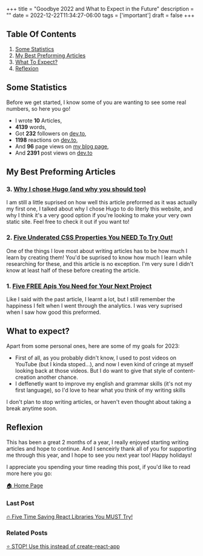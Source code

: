 +++
title = "Goodbye 2022 and What to Expect in the Future"
description = ""
date = 2022-12-22T11:34:27-06:00
tags = ['important']
draft = false
+++

## Table Of Contents
1. [Some Statistics](#some-statistics)
2. [My Best Preforming Articles](#my-best-preforming-articles)
3. [What To Expect?](#what-to-expect)
4. [Reflexion](#reflexion)

## Some Statistics
Before we get started, I know some of you are wanting to see some real numbers, so here you go!
* I wrote **10** Articles,
* **4139** words,
* Got **232** followers on [dev.to](https://dev.to/codeystein),
* **1198** reactions on [dev.to](https://dev.to/codeystein),
* And **96** page views on [my blog page](https://the-net-blog.netlify.app/),
* And **2391** post views on [dev.to](https://dev.to/codeystein)


## My Best Preforming Articles
### 3. [Why I chose Hugo (and why you should too)](https://the-net-blog.netlify.app/post/why-i-chose-hugo/)
I am still a little suprised on how well this article preformed as it was actually my first one, I talked about why I chose Hugo to do literly this website, and why I think it's a very good option if you're looking to make your very own static site. Feel free to check it out if you want to!

### 2. [Five Underated CSS Properties You NEED To Try Out!](https://the-net-blog.netlify.app/post/five-underated-css-properties-you-need-to-try-out/)
One of the things I love most about writing articles has to be how much I learn by creating them! You'd be suprised to know how much I learn while researching for these, and this article is no exception. I'm very sure I didn't know at least half of these before creating the article.

### 1. [Five FREE Apis You Need for Your Next Project](https://the-net-blog.netlify.app/post/five-free-apis-you-need-for-your-next-project/)
Like I said with the past article, I learnt a lot, but I still remember the happiness I felt when I went through the analytics. I was very suprised when I saw how good this preformed.

## What to expect?
Apart from some personal ones, here are some of my goals for 2023: 
* First of all, as you probably didn't know, I used to post videos on YouTube (but I kinda stoped...), and now I even kind of cringe at myself looking back at those videos. But I do want to give that style of content-creation another chance.
* I deffenetly want to improve my english and grammar skills (it's not my first language), so I'd love to hear what you think of my writing skills

I don't plan to stop writing articles, or haven't even thought about taking a break anytime soon.

## Reflexion
This has been a great 2 months of a year, I really enjoyed starting writing articles and hope to continue. And I senceirly thank all of you for supporting me through this year, and I hope to see you next year too! Happy holidays!

I appreciate you spending your time reading this post, if you'd like to read more here you go:

[🏠  Home Page](https://the-net-blog.netlify.app/)

### Last Post
[🔥 Five Time Saving React Libraries You MUST Try!](https://the-net-blog.netlify.app/post/five-time-saving-react-packages-you-must-try/)

### Related Posts
[⭐️ STOP! Use this instead of create-react-app](https://the-net-blog.netlify.app/post/what-is-open-source/)

